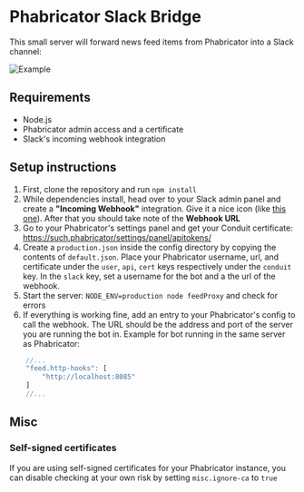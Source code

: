# Phabricator Slack Bridge

This small server will forward news feed items from Phabricator into a Slack
channel:

![Example](http://i.imgur.com/128Gkjw.png)

## Requirements

- Node.js
- Phabricator admin access and a certificate
- Slack's incoming webhook integration

## Setup instructions

1. First, clone the repository and run `npm install`
2. While dependencies install, head over to your Slack admin panel and create a
**"Incoming Webhook"** integration. Give it a nice icon 
(like [this one](http://blogs.gnome.org/aklapper/files/2014/05/Phab_logo.png)).
After that you should take note of the **Webhook URL**
3. Go to your Phabricator's settings panel and get your Conduit certificate:
https://such.phabricator/settings/panel/apitokens/
4. Create a `production.json` inside the config directory by copying the
contents of `default.json`. Place your Phabricator username, url, and
certificate under the `user`, `api`, `cert` keys respectively under the
`conduit` key. In the `slack` key, set a username for the bot and a the url
of the webhook.
5. Start the server: `NODE_ENV=production node feedProxy` and check for errors
6. If everything is working fine, add an entry to your Phabricator's config to
call the webhook. The URL should be the address and port of the server you are
running the bot in. Example for bot running in the same server as Phabricator:

```js
    //...
    "feed.http-hooks": [
        "http://localhost:8085"
    ]
    //...
```

## Misc

### Self-signed certificates

If you are using self-signed certificates for your Phabricator instance, you
can disable checking at your own risk by setting `misc.ignore-ca` to `true`

